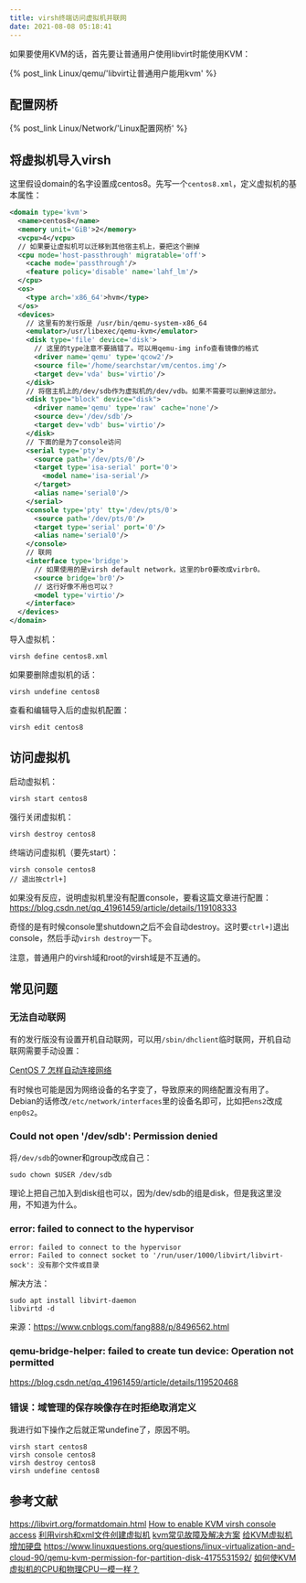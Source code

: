```yaml
---
title: virsh终端访问虚拟机并联网
date: 2021-08-08 05:18:41
---
```


如果要使用KVM的话，首先要让普通用户使用libvirt时能使用KVM：

{% post_link Linux/qemu/'libvirt让普通用户能用kvm' %}

## 配置网桥

{% post_link Linux/Network/'Linux配置网桥' %}

## 将虚拟机导入virsh

这里假设domain的名字设置成centos8。先写一个`centos8.xml`，定义虚拟机的基本属性：

```xml
<domain type='kvm'>
  <name>centos8</name>
  <memory unit='GiB'>2</memory>
  <vcpu>4</vcpu>
  // 如果要让虚拟机可以迁移到其他宿主机上，要把这个删掉
  <cpu mode='host-passthrough' migratable='off'>
    <cache mode='passthrough'/>
    <feature policy='disable' name='lahf_lm'/>
  </cpu>
  <os>  
    <type arch='x86_64'>hvm</type>
  </os> 
  <devices>
    // 这里有的发行版是 /usr/bin/qemu-system-x86_64
    <emulator>/usr/libexec/qemu-kvm</emulator>
    <disk type='file' device='disk'>
      // 这里的type注意不要搞错了。可以用qemu-img info查看镜像的格式
      <driver name='qemu' type='qcow2'/>
      <source file='/home/searchstar/vm/centos.img'/>
      <target dev='vda' bus='virtio'/>
    </disk>
    // 将宿主机上的/dev/sdb作为虚拟机的/dev/vdb。如果不需要可以删掉这部分。
    <disk type="block" device="disk">
      <driver name='qemu' type='raw' cache='none'/>
      <source dev='/dev/sdb'/>
      <target dev='vdb' bus='virtio'/>
    </disk>
    // 下面的是为了console访问
    <serial type='pty'>
      <source path='/dev/pts/0'/>
      <target type='isa-serial' port='0'>
        <model name='isa-serial'/>
      </target>
      <alias name='serial0'/>
    </serial>
    <console type='pty' tty='/dev/pts/0'>
      <source path='/dev/pts/0'/>
      <target type='serial' port='0'/>
      <alias name='serial0'/>
    </console>
    // 联网
    <interface type='bridge'>
      // 如果使用的是virsh default network，这里的br0要改成virbr0。
      <source bridge='br0'/>
      // 这行好像不用也可以？
      <model type='virtio'/>
    </interface>
  </devices>
</domain>
```

导入虚拟机：

```shell
virsh define centos8.xml
```

如果要删除虚拟机的话：

```shell
virsh undefine centos8
```

查看和编辑导入后的虚拟机配置：

```shell
virsh edit centos8
```

## 访问虚拟机

启动虚拟机：

```shell
virsh start centos8
```

强行关闭虚拟机：

```shell
virsh destroy centos8
```

终端访问虚拟机（要先start）：

```shell
virsh console centos8
// 退出按ctrl+]
```

如果没有反应，说明虚拟机里没有配置console，要看这篇文章进行配置：<https://blog.csdn.net/qq_41961459/article/details/119108333>

奇怪的是有时候console里shutdown之后不会自动destroy。这时要`ctrl+]`退出console，然后手动`virsh destroy`一下。

注意，普通用户的virsh域和root的virsh域是不互通的。

## 常见问题

### 无法自动联网

有的发行版没有设置开机自动联网，可以用`/sbin/dhclient`临时联网，开机自动联网需要手动设置：

[CentOS 7 怎样自动连接网络](https://blog.csdn.net/qq_40309341/article/details/121354132)

有时候也可能是因为网络设备的名字变了，导致原来的网络配置没有用了。Debian的话修改`/etc/network/interfaces`里的设备名即可，比如把`ens2`改成`enp0s2`。

### Could not open '/dev/sdb': Permission denied

将`/dev/sdb`的owner和group改成自己：

```shell
sudo chown $USER /dev/sdb
```

理论上把自己加入到disk组也可以，因为/dev/sdb的组是disk，但是我这里没用，不知道为什么。

### error: failed to connect to the hypervisor

```text
error: failed to connect to the hypervisor
error: Failed to connect socket to '/run/user/1000/libvirt/libvirt-sock': 没有那个文件或目录
```

解决方法：

```shell
sudo apt install libvirt-daemon
libvirtd -d
```

来源：<https://www.cnblogs.com/fang888/p/8496562.html>

### qemu-bridge-helper: failed to create tun device: Operation not permitted

<https://blog.csdn.net/qq_41961459/article/details/119520468>

### 错误：域管理的保存映像存在时拒绝取消定义

我进行如下操作之后就正常undefine了，原因不明。

```shell
virsh start centos8
virsh console centos8
virsh destroy centos8
virsh undefine centos8
```

## 参考文献

<https://libvirt.org/formatdomain.html>
[How to enable KVM virsh console access](https://ravada.readthedocs.io/en/latest/docs/config_console.html)
[利用virsh和xml文件创建虚拟机](https://blog.csdn.net/qq_15437629/article/details/77827033)
[kvm常见故障及解决方案](https://blog.51cto.com/dangzhiqiang/1783061)
[给KVM虚拟机增加硬盘](https://blog.csdn.net/chengxuyuanyonghu/article/details/42144079)
<https://www.linuxquestions.org/questions/linux-virtualization-and-cloud-90/qemu-kvm-permission-for-partition-disk-4175531592/>
[如何使KVM虚拟机的CPU和物理CPU一模一样？](https://blog.csdn.net/kepa520/article/details/49784433)
